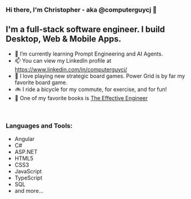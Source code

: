 ### Hi there, I'm Christopher - aka @computerguycj 👋

## I'm a full-stack software engineer. I build Desktop, Web & Mobile Apps.
- 🌱 I’m currently learning Prompt Engineering and AI Agents.
- 📫 You can view my LinkedIn profile at https://www.linkedin.com/in/computerguycj/
- 🎲 I love playing new strategic board games. Power Grid is by far my favorite board game.
- 🚲 I ride a bicycle for my commute, for exercise, and for fun!
- 📘 One of my favorite books is [The Effective Engineer](https://www.effectiveengineer.com/book)
<br />

### Languages and Tools:
- Angular
- C#
- ASP.NET
- HTML5
- CSS3
- JavaScript
- TypeScript
- SQL
- and more...
